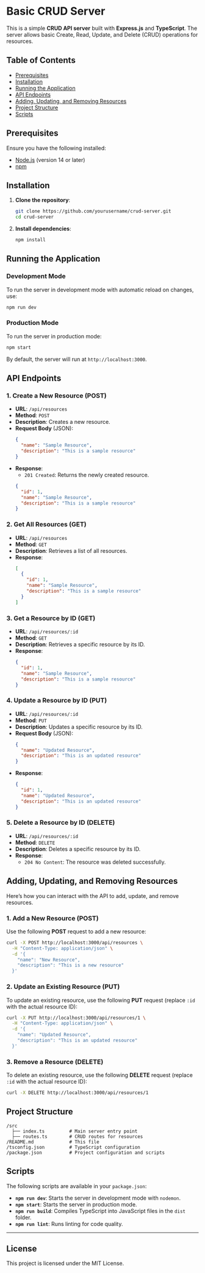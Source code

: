 # Basic CRUD Server

This is a simple **CRUD API server** built with **Express.js** and **TypeScript**. The server allows basic Create, Read, Update, and Delete (CRUD) operations for resources.

## Table of Contents
- [Prerequisites](#prerequisites)
- [Installation](#installation)
- [Running the Application](#running-the-application)
- [API Endpoints](#api-endpoints)
- [Adding, Updating, and Removing Resources](#adding-updating-and-removing-resources)
- [Project Structure](#project-structure)
- [Scripts](#scripts)

## Prerequisites

Ensure you have the following installed:
- [Node.js](https://nodejs.org/) (version 14 or later)
- [npm](https://www.npmjs.com/)

## Installation

1. **Clone the repository**:
    ```bash
    git clone https://github.com/yourusername/crud-server.git
    cd crud-server
    ```

2. **Install dependencies**:
    ```bash
    npm install
    ```

## Running the Application

### Development Mode

To run the server in development mode with automatic reload on changes, use:

```bash
npm run dev
```

### Production Mode

To run the server in production mode:

```bash
npm start
```

By default, the server will run at `http://localhost:3000`.

## API Endpoints

### 1. **Create a New Resource (POST)**
- **URL**: `/api/resources`
- **Method**: `POST`
- **Description**: Creates a new resource.
- **Request Body** (JSON):
  ```json
  {
    "name": "Sample Resource",
    "description": "This is a sample resource"
  }
  ```
- **Response**:
  - `201 Created`: Returns the newly created resource.
  ```json
  {
    "id": 1,
    "name": "Sample Resource",
    "description": "This is a sample resource"
  }
  ```

### 2. **Get All Resources (GET)**
- **URL**: `/api/resources`
- **Method**: `GET`
- **Description**: Retrieves a list of all resources.
- **Response**:
  ```json
  [
    {
      "id": 1,
      "name": "Sample Resource",
      "description": "This is a sample resource"
    }
  ]
  ```

### 3. **Get a Resource by ID (GET)**
- **URL**: `/api/resources/:id`
- **Method**: `GET`
- **Description**: Retrieves a specific resource by its ID.
- **Response**:
  ```json
  {
    "id": 1,
    "name": "Sample Resource",
    "description": "This is a sample resource"
  }
  ```

### 4. **Update a Resource by ID (PUT)**
- **URL**: `/api/resources/:id`
- **Method**: `PUT`
- **Description**: Updates a specific resource by its ID.
- **Request Body** (JSON):
  ```json
  {
    "name": "Updated Resource",
    "description": "This is an updated resource"
  }
  ```
- **Response**:
  ```json
  {
    "id": 1,
    "name": "Updated Resource",
    "description": "This is an updated resource"
  }
  ```

### 5. **Delete a Resource by ID (DELETE)**
- **URL**: `/api/resources/:id`
- **Method**: `DELETE`
- **Description**: Deletes a specific resource by its ID.
- **Response**:
  - `204 No Content`: The resource was deleted successfully.

## Adding, Updating, and Removing Resources

Here’s how you can interact with the API to add, update, and remove resources.

### 1. **Add a New Resource (POST)**

Use the following **POST** request to add a new resource:

```bash
curl -X POST http://localhost:3000/api/resources \
  -H "Content-Type: application/json" \
  -d '{
    "name": "New Resource",
    "description": "This is a new resource"
  }'
```

### 2. **Update an Existing Resource (PUT)**

To update an existing resource, use the following **PUT** request (replace `:id` with the actual resource ID):

```bash
curl -X PUT http://localhost:3000/api/resources/1 \
  -H "Content-Type: application/json" \
  -d '{
    "name": "Updated Resource",
    "description": "This is an updated resource"
  }'
```

### 3. **Remove a Resource (DELETE)**

To delete an existing resource, use the following **DELETE** request (replace `:id` with the actual resource ID):

```bash
curl -X DELETE http://localhost:3000/api/resources/1
```

## Project Structure

```
/src
  ├── index.ts         # Main server entry point
  ├── routes.ts        # CRUD routes for resources
/README.md             # This file
/tsconfig.json         # TypeScript configuration
/package.json          # Project configuration and scripts
```

## Scripts

The following scripts are available in your `package.json`:

- **`npm run dev`**: Starts the server in development mode with `nodemon`.
- **`npm start`**: Starts the server in production mode.
- **`npm run build`**: Compiles TypeScript into JavaScript files in the `dist` folder.
- **`npm run lint`**: Runs linting for code quality.

---

## License

This project is licensed under the MIT License.
